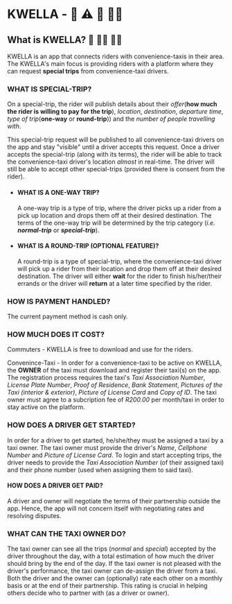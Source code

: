 # KWELLA - 🚖 ⚠️ 🚧 👷‍♂️

## What is KWELLA? 🚕 🙋‍♂️ 🙋‍♀️

KWELLA is an app that connects riders with convenience-taxis in their area. The KWELLA's main focus is providing riders with a platform where they can request **special trips** from convenience-taxi drivers.

### WHAT IS SPECIAL-TRIP?

On a special-trip, the rider will publish details about their _offer_(**how much the rider is willing to pay for the trip**), _location_, _destination_, _departure time_, _type of trip_(**one-way** or **round-trip**)) and the _number of people travelling with_.

This special-trip request will be published to all convenience-taxi drivers on the app and stay "visible" until a driver accepts this request. Once a driver accepts the special-trip (along with its terms), the rider will be able to track the convenience-taxi driver's location _almost_ in real-time. The driver will still be able to accept other special-trips (provided there is consent from the rider).

* #### WHAT IS A ONE-WAY TRIP?

  A one-way trip is a type of trip, where the driver picks up a rider from a pick up location and drops them off at their desired destination. The terms of the one-way trip will be determined by the trip category (_i.e._ **_normal-trip_** or **_special-trip_**).

* #### WHAT IS A ROUND-TRIP (OPTIONAL FEATURE)?

  A round-trip is a type of special-trip, where the convenience-taxi driver will pick up a rider from their location and drop them off at their desired destination. The driver will either **wait** for the rider to finish his/her/their errands or the driver will **return** at a later time specified by the rider.

### HOW IS PAYMENT HANDLED?

The current payment method is cash only.

### HOW MUCH DOES IT COST?

Commuters - KWELLA is free to download and use for the riders.

Convenince-Taxi - In order for a convenience-taxi to be active on KWELLA, the **OWNER** of the taxi must download and register their taxi(s) on the app. The registration process requires the taxi's _Taxi Association Number_, _License Plate Number_, _Proof of Residence_, _Bank Statement_, _Pictures of the Taxi (interior & exterior)_, _Picture of License Card_ and _Copy of ID_. The taxi owner must agree to a subcription fee of _R200.00_ per month/taxi in order to stay active on the platform.

### HOW DOES A DRIVER GET STARTED?

In order for a driver to get started, he/she/they must be assigned a taxi by a taxi owner. The taxi owner must provide the driver's _Name_, _Cellphone Number_ and _Picture of License Card_. To login and start accepting trips, the driver needs to provide the _Taxi Association Number_ (of their assigned taxi) and their phone number (used when assigning them to said taxi).

#### HOW DOES A DRIVER GET PAID?

A driver and owner will negotiate the terms of their partnership outside the app. Hence, the app will not concern itself with negotiating rates and resolving disputes.

### WHAT CAN THE TAXI OWNER DO?

The taxi owner can see all the trips (_normal_ and _special_) accepted by the driver throughout the day, with a total estimation of how much the driver should bring by the end of the day. If the taxi owner is not pleased with the driver's performance, the taxi owner can de-assign the driver from a taxi. Both the driver and the owner can (optionally) rate each other on a monthly basis or at the end of their partnership. This rating is crucial in helping others decide who to partner with (as a driver or owner).
